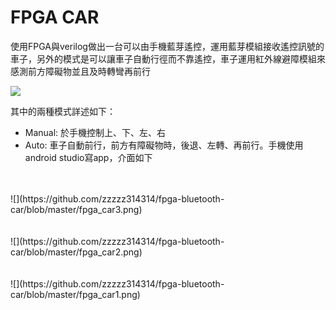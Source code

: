 # FPGA CAR

使用FPGA與verilog做出一台可以由手機藍芽遙控，運用藍芽模組接收遙控訊號的車子，另外的模式是可以讓車子自動行徑而不靠遙控，車子運用紅外線避障模組來感測前方障礙物並且及時轉彎再前行


![](https://github.com/zzzzz314314/fpga-bluetooth-car/raw/master/fpga_car.png)<br>

其中的兩種模式詳述如下：<br>
- Manual: 於手機控制上、下、左、右
- Auto: 車子自動前行，前方有障礙物時，後退、左轉、再前行。手機使用android studio寫app，介面如下


<br>
<br>
![](https://github.com/zzzzz314314/fpga-bluetooth-car/blob/master/fpga_car3.png)<br>

<br>
<br>
![](https://github.com/zzzzz314314/fpga-bluetooth-car/blob/master/fpga_car2.png)<br>

<br>
<br>
![](https://github.com/zzzzz314314/fpga-bluetooth-car/blob/master/fpga_car1.png)<br>
